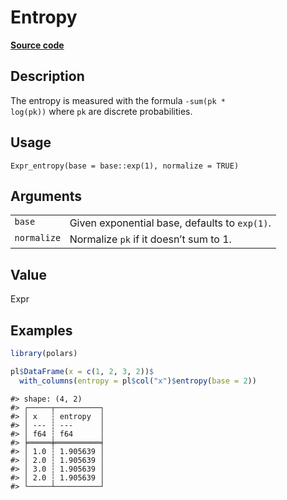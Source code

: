 

# Entropy

[**Source code**](https://github.com/pola-rs/r-polars/tree/main/R/expr__expr.R#L3361)

## Description

The entropy is measured with the formula <code>-sum(pk \*
log(pk))</code> where <code>pk</code> are discrete probabilities.

## Usage

<pre><code class='language-R'>Expr_entropy(base = base::exp(1), normalize = TRUE)
</code></pre>

## Arguments

<table>
<tr>
<td style="white-space: nowrap; font-family: monospace; vertical-align: top">
<code id="Expr_entropy_:_base">base</code>
</td>
<td>
Given exponential base, defaults to <code>exp(1)</code>.
</td>
</tr>
<tr>
<td style="white-space: nowrap; font-family: monospace; vertical-align: top">
<code id="Expr_entropy_:_normalize">normalize</code>
</td>
<td>
Normalize <code>pk</code> if it doesn’t sum to 1.
</td>
</tr>
</table>

## Value

Expr

## Examples

``` r
library(polars)

pl$DataFrame(x = c(1, 2, 3, 2))$
  with_columns(entropy = pl$col("x")$entropy(base = 2))
```

    #> shape: (4, 2)
    #> ┌─────┬──────────┐
    #> │ x   ┆ entropy  │
    #> │ --- ┆ ---      │
    #> │ f64 ┆ f64      │
    #> ╞═════╪══════════╡
    #> │ 1.0 ┆ 1.905639 │
    #> │ 2.0 ┆ 1.905639 │
    #> │ 3.0 ┆ 1.905639 │
    #> │ 2.0 ┆ 1.905639 │
    #> └─────┴──────────┘
